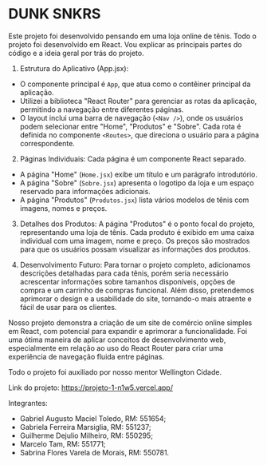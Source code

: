 # DUNK SNKRS

Este projeto foi desenvolvido pensando em uma loja online de tênis. Todo o projeto foi desenvolvido em React. Vou explicar as principais partes do código e a ideia geral por trás do projeto.

1. Estrutura do Aplicativo (App.jsx):
* O componente principal é `App`, que atua como o contêiner principal da aplicação. 
* Utilizei a biblioteca "React Router" para gerenciar as rotas da aplicação, permitindo a navegação entre diferentes páginas. 
* O layout inclui uma barra de navegação (`<Nav />`), onde os usuários podem selecionar entre "Home", "Produtos" e "Sobre". Cada rota é definida no componente `<Routes>`, que direciona o usuário para a página correspondente.

2. Páginas Individuais:
Cada página é um componente React separado. 
* A página "Home" (`Home.jsx`) exibe um título e um parágrafo introdutório.
* A página "Sobre" (`Sobre.jsx`) apresenta o logotipo da loja e um espaço reservado para informações adicionais.
* A página "Produtos" (`Produtos.jsx`) lista vários modelos de tênis com imagens, nomes e preços.

3. Detalhes dos Produtos:
A página "Produtos" é o ponto focal do projeto, representando uma loja de tênis. Cada produto é exibido em uma caixa individual com uma imagem, nome e preço. Os preços são mostrados para que os usuários possam visualizar as informações dos produtos.

4. Desenvolvimento Futuro:
Para tornar o projeto completo, adicionamos descrições detalhadas para cada tênis, porém seria necessário acrescentar informações sobre tamanhos disponíveis, opções de compra e um carrinho de compras funcional. Além disso, pretendemos aprimorar o design e a usabilidade do site, tornando-o mais atraente e fácil de usar para os clientes.

Nosso projeto demonstra a criação de um site de comércio online simples em React, com potencial para expandir e aprimorar a funcionalidade. Foi uma ótima maneira de aplicar conceitos de desenvolvimento web, especialmente em relação ao uso do React Router para criar uma experiência de navegação fluida entre páginas.

Todo o projeto foi auxiliado por nosso mentor Wellington Cidade.

Link do projeto: https://projeto-1-n1w5.vercel.app/

Integrantes: 
- Gabriel Augusto Maciel Toledo, RM: 551654;
- Gabriela Ferreira Marsiglia, RM: 551237;
- Guilherme Dejulio Milheiro, RM: 550295;
- Marcelo Tam, RM: 551771;
- Sabrina Flores Varela de Morais, RM: 550781.
